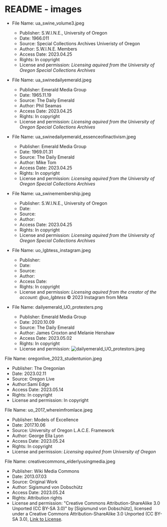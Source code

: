 # README - images

- File Name: ua_swine_volume3.jpeg
  - Publisher: S.W.I.N.E., University of Oregon
  - Date: 1966.011
  - Source: Special Collections Archives Univeristy of Oregon
  - Author: S.W.I.N.E. Members
  - Access Date: 2023.04.25
  - Rights: In copyright
  - License and permission: *Licensing aquired from the University of Oregon Special Collections Archives*


- File Name: ua_swinedailyemerald.jpeg
  - Publisher: Emerald Media Group
  - Date: 1965.11.19
  - Source: The Daily Emerald
  - Author: Phil Seamas
  - Access Date: 2023.04.25
  - Rights: In copyright
  - License and permission: *Licensing aquired from the University of Oregon Special Collections Archives*


- File Name: ua_swinedailyemerald_essenceofinactivism.jpeg
  - Publisher: Emerald Media Group
  - Date: 1969.01.31
  - Source: The Daily Emerald
  - Author: Mike Tom
  - Access Date: 2023.04.25
  - Rights: In copyright
  - License and permission: *Licensing aquired from the University of Oregon Special Collections Archives*

- File Name: ua_swinemembership.jpeg
  - Publisher: S.W.I.N.E., University of Oregon
  - Date:
  - Source:
  - Author:
  - Access Date: 2023.04.25
  - Rights: In copyright
  - License and permission: *Licensing aquired from the University of Oregon Special Collections Archives*

- File Name: uo_lgbtess_instagram.jpeg
  - Publisher:
  - Date:
  - Source:
  - Author:
  - Access Date:
  - Rights: In copyright
  - License and permission: *Licensing aquired from the creator of the account: @uo_lgbtess* © 2023 Instagram from Meta

- File Name: dailyemerald_UO_protesters.png
  - Publisher: Emerald Media Group
  - Date: 2020.10.09
  - Source: The Daily Emerald
  - Author: James Croxton and Melanie Henshaw
  - Access Date: 2023.05.02
  - Rights: In copyright
  - License and permission: ![dailyemerald_UO_protestors.jpeg](https://github.com/eng470-s23/jamieyanofskydemosight/blob/main/images/dailyemerald_2020_permissions.png)

File Name: oregonlive_2023_studentunion.jpeg
  - Publisher: The Oregonian
  - Date: 2023.02.11
  - Source: Oregon Live
  - Author:Sami Edge
  - Access Date: 2023.05.14
  - Rights: In copyright
  - License and permission: In copyright

File Name: uo_2017_whereimfromlace.jpeg
  - Publisher: Models of Excellence
  - Date: 2017.10.06
  - Source: University of Oregon L.A.C.E. Framework
  - Author: George Ella Lyon
  - Access Date: 2023.05.24
  - Rights: In copyright
  - License and permission: *Licensing aquired from University of Oregon*

File Name: creativecommons_elderlyusingmedia.jpeg
  - Publisher: Wiki Media Commons
  - Date: 2013.07.03
  - Source: Original Work
  - Author: Sigismund von Dobschütz
  - Access Date: 2023.05.24
  - Rights: Attribution rights
  - License and permission: "Creative Commons Attribution-ShareAlike 3.0 Unported (CC BY-SA 3.0)" by [Sigismund von Dobschütz], licensed under a Creative Commons Attribution-ShareAlike 3.0 Unported (CC BY-SA 3.0), [Link to License](https://creativecommons.org/licenses/by-sa/3.0/).
